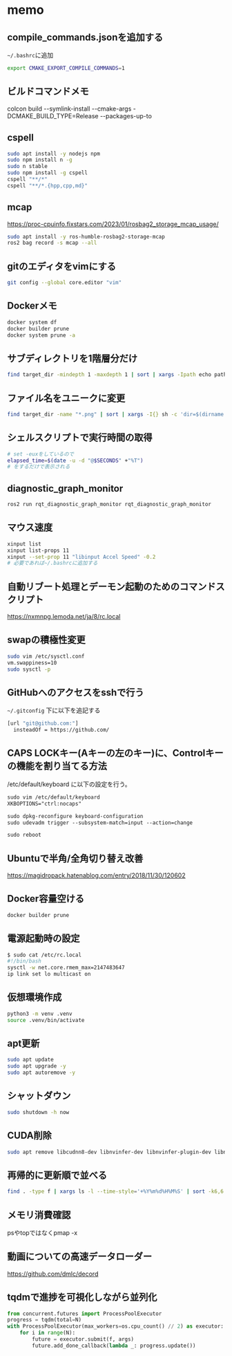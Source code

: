 # memo

## compile_commands.jsonを追加する

`~/.bashrc`に追加

```bash
export CMAKE_EXPORT_COMPILE_COMMANDS=1
```

## ビルドコマンドメモ

colcon build --symlink-install --cmake-args -DCMAKE_BUILD_TYPE=Release --packages-up-to

## cspell

```bash
sudo apt install -y nodejs npm
sudo npm install n -g
sudo n stable
sudo npm install -g cspell
cspell "**/*"
cspell "**/*.{hpp,cpp,md}"
```

## mcap

<https://proc-cpuinfo.fixstars.com/2023/01/rosbag2_storage_mcap_usage/>

```bash
sudo apt install -y ros-humble-rosbag2-storage-mcap
ros2 bag record -s mcap --all
```

## gitのエディタをvimにする

```bash
git config --global core.editor "vim"
```

## Dockerメモ

```bash
docker system df
docker builder prune
docker system prune -a
```

## サブディレクトリを1階層分だけ

```bash
find target_dir -mindepth 1 -maxdepth 1 | sort | xargs -Ipath echo path
```

## ファイル名をユニークに変更

```bash
find target_dir -name "*.png" | sort | xargs -I{} sh -c 'dir=$(dirname "{}"); prefix=$(basename "$dir"); orig=$(basename "{}"); echo "${dir}/${prefix}_${orig}"'
```

## シェルスクリプトで実行時間の取得

```bash
# set -euxをしているので
elapsed_time=$(date -u -d "@$SECONDS" +"%T")
# をするだけで表示される
```

## diagnostic_graph_monitor

```bash
ros2 run rqt_diagnostic_graph_monitor rqt_diagnostic_graph_monitor
```

## マウス速度

```bash
xinput list
xinput list-props 11
xinput --set-prop 11 "libinput Accel Speed" -0.2
# 必要であれば~/.bashrcに追加する
```

## 自動リブート処理とデーモン起動のためのコマンドスクリプト

<https://nxmnpg.lemoda.net/ja/8/rc.local>

## swapの積極性変更

```bash
sudo vim /etc/sysctl.conf
vm.swappiness=10
sudo sysctl -p
```

## GitHubへのアクセスをsshで行う

`~/.gitconfig` 下に以下を追記する

```bash
[url "git@github.com:"]
  insteadOf = https://github.com/
```

## CAPS LOCKキー(Aキーの左のキー)に、Controlキーの機能を割り当てる方法

/etc/default/keyboard に以下の設定を行う。

```txt
sudo vim /etc/default/keyboard
XKBOPTIONS="ctrl:nocaps"

sudo dpkg-reconfigure keyboard-configuration
sudo udevadm trigger --subsystem-match=input --action=change

sudo reboot
```

## Ubuntuで半角/全角切り替え改善

<https://magidropack.hatenablog.com/entry/2018/11/30/120602>

## Docker容量空ける

```bash
docker builder prune
```

## 電源起動時の設定

```bash
$ sudo cat /etc/rc.local
#!/bin/bash
sysctl -w net.core.rmem_max=2147483647
ip link set lo multicast on
```

## 仮想環境作成

```bash
python3 -m venv .venv
source .venv/bin/activate
```

## apt更新

```bash
sudo apt update
sudo apt upgrade -y
sudo apt autoremove -y
```

## シャットダウン

```bash
sudo shutdown -h now
```

## CUDA削除

```bash
sudo apt remove libcudnn8-dev libnvinfer-dev libnvinfer-plugin-dev libnvonnxparsers-dev libnvparsers-dev *cuda*
```

## 再帰的に更新順で並べる

```bash
find . -type f | xargs ls -l --time-style='+%Y%m%d%H%M%S' | sort -k6,6
```

## メモリ消費確認

psやtopではなくpmap -x

## 動画についての高速データローダー

<https://github.com/dmlc/decord>

## tqdmで進捗を可視化しながら並列化

```python
from concurrent.futures import ProcessPoolExecutor
progress = tqdm(total=N)
with ProcessPoolExecutor(max_workers=os.cpu_count() // 2) as executor:
    for i in range(N):
        future = executor.submit(f, args)
        future.add_done_callback(lambda _: progress.update())
```
